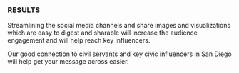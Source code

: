 ---
---
### **RESULTS**
Streamlining the social media channels and share images and visualizations which are easy to digest and sharable will increase the audience engagement and will help reach key influencers.

Our good connection to civil servants and key civic influencers in San Diego will help get your message across easier.
